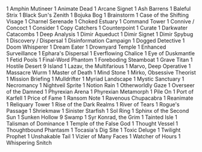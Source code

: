 1 Amphin Mutineer
1 Animate Dead
1 Arcane Signet
1 Ash Barrens
1 Baleful Strix
1 Black Sun's Zenith
1 Bojuka Bog
1 Brainstorm
1 Case of the Shifting Visage
1 Charnel Serenade
1 Choked Estuary
1 Command Tower
1 Connive / Concoct
1 Consider
1 Copy Catchers
1 Counterpoint
1 Curate
1 Darkwater Catacombs
1 Deep Analysis
1 Dimir Aqueduct
1 Dimir Signet
1 Dimir Spybug
1 Discovery / Dispersal
1 Disinformation Campaign
1 Dogged Detective
1 Doom Whisperer
1 Dream Eater
1 Drownyard Temple
1 Enhanced Surveillance
1 Ephara's Dispersal
1 Everflowing Chalice
1 Eye of Duskmantle
1 Fetid Pools
1 Final-Word Phantom
1 Foreboding Steamboat
1 Grave Titan
1 Hostile Desert
9 Island
1 Lazav, the Multifarious
1 Marvo, Deep Operative
1 Massacre Wurm
1 Master of Death
1 Mind Stone
1 Mirko, Obsessive Theorist
1 Mission Briefing
1 Mulldrifter
1 Myriad Landscape
1 Mystic Sanctuary
1 Necromancy
1 Nightveil Sprite
1 Notion Rain
1 Otherworldly Gaze
1 Overseer of the Damned
1 Phyrexian Arena
1 Phyrexian Metamorph
1 Pile On
1 Port of Karfell
1 Price of Fame
1 Ransom Note
1 Ravenous Chupacabra
1 Reanimate
1 Reliquary Tower
1 Rise of the Dark Realms
1 River of Tears
1 Rogue's Passage
1 Shriekmaw
1 Sinister Starfish
1 Sol Ring
1 Sphinx of the Second Sun
1 Sunken Hollow
9 Swamp
1 Syr Konrad, the Grim
1 Tainted Isle
1 Talisman of Dominance
1 Temple of the False God
1 Thought Vessel
1 Thoughtbound Phantasm
1 Tocasia's Dig Site
1 Toxic Deluge
1 Twilight Prophet
1 Unshakable Tail
1 Vizier of Many Faces
1 Watcher of Hours
1 Whispering Snitch